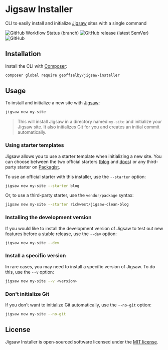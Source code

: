 # Jigsaw Installer

CLI to easily install and initialize [Jigsaw](https://jigsaw.tighten.co) sites with a single command

![GitHub Workflow Status (branch)](https://img.shields.io/github/workflow/status/GeoffSelby/jigsaw-installer/tests/main?logo=github&style=for-the-badge)
![GitHub release (latest SemVer)](https://img.shields.io/github/v/release/geoffselby/jigsaw-installer?label=Version&style=for-the-badge)
![GitHub](https://img.shields.io/github/license/GeoffSelby/jigsaw-installer?style=for-the-badge)

## Installation

Install the CLI with [Composer](https://getcomposer.org):

```bash
composer global require geoffselby/jigsaw-installer
```

## Usage

To install and initialize a new site with [Jigsaw](https://jigsaw.tighten.co):

```bash
jigsaw new my-site
```

> This will install Jigsaw in a directory named `my-site` and initialize your Jigsaw site. It also initializes Git for you and creates an initial commit automatically.

### Using starter templates

Jigsaw allows you to use a starter template when initializing a new site. You can choose between the two official starters ([blog](https://github.com/tighten/jigsaw-blog-template) and [docs](https://github.com/tighten/jigsaw-docs-template)) or any third-party starter on [Packagist](https://packagist.org/packages/tightenco/jigsaw?query=tighten%20jigsaw%20starter).

To use an official starter with this installer, use the `--starter` option:

```bash
jigsaw new my-site --starter blog
```

Or, to use a third-party starter, use the `vendor/package` syntax:

```bash
jigsaw new my-site --starter rickwest/jigsaw-clean-blog
```

### Installing the development version

If you would like to install the development version of Jigsaw to test out new features before a stable release, use the `--dev` option:

```bash
jigsaw new my-site --dev
```

### Install a specific version

In rare cases, you may need to install a specific version of Jigsaw. To do this, use the `--v` option:

```bash
jigsaw new my-site --v <version>
```

### Don't initialize Git

If you don't want to initialize Git automatically, use the `--no-git` option:

```bash
jigsaw new my-site --no-git
```

## License

Jigsaw Installer is open-sourced software licensed under the [MIT license](LICENSE.md).

